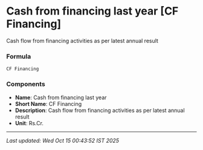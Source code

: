 # Cash from financing last year [CF Financing]
Cash flow from financing activities as per latest annual result

### Formula
```text
CF Financing
```


### Components
- **Name**: Cash from financing last year
- **Short Name**: CF Financing
- **Description**: Cash flow from financing activities as per latest annual result
- **Unit**: Rs.Cr.

---
*Last updated: Wed Oct 15 00:43:52 IST 2025*
